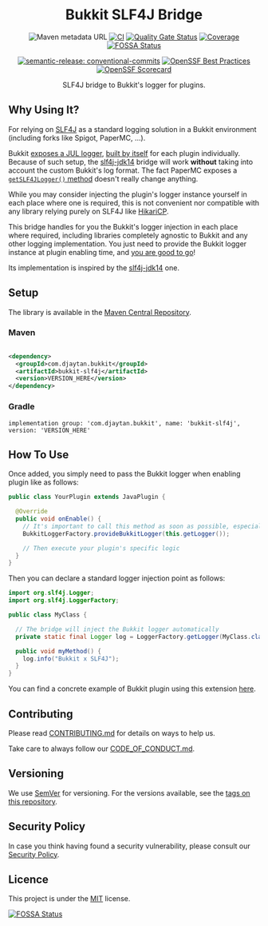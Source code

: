 <h1 align="center">Bukkit SLF4J Bridge</h1>

<div align="center">

![Maven metadata URL](https://img.shields.io/maven-metadata/v?metadataUrl=https%3A%2F%2Frepo1.maven.org%2Fmaven2%2Fcom%2Fdjaytan%2Fbukkit%2Fbukkit-slf4j%2Fmaven-metadata.xml)
[![CI](https://github.com/Djaytan/bukkit-slf4j/actions/workflows/ci.yml/badge.svg?branch=main)](https://github.com/Djaytan/bukkit-slf4j/actions/workflows/ci.yml)
[![Quality Gate Status](https://sonarcloud.io/api/project_badges/measure?project=Djaytan_bukkit-slf4j&metric=alert_status)](https://sonarcloud.io/summary/new_code?id=Djaytan_bukkit-slf4j)
[![Coverage](https://sonarcloud.io/api/project_badges/measure?project=Djaytan_bukkit-slf4j&metric=coverage)](https://sonarcloud.io/summary/new_code?id=Djaytan_bukkit-slf4j) [![FOSSA Status](https://app.fossa.com/api/projects/git%2Bgithub.com%2FDjaytan%2Fbukkit-slf4j.svg?type=shield)](https://app.fossa.com/projects/git%2Bgithub.com%2FDjaytan%2Fbukkit-slf4j?ref=badge_shield)
 
[![semantic-release: conventional-commits](https://img.shields.io/badge/semantic--release-conventional--commits-e10079?logo=semantic-release)](https://github.com/semantic-release/semantic-release)
[![OpenSSF Best Practices](https://www.bestpractices.dev/projects/8432/badge)](https://www.bestpractices.dev/projects/8432)
[![OpenSSF Scorecard](https://api.securityscorecards.dev/projects/github.com/Djaytan/bukkit-slf4j/badge)](https://securityscorecards.dev/viewer/?uri=github.com/Djaytan/bukkit-slf4j)

SLF4J bridge to Bukkit's logger for plugins.

</div>

## Why Using It?

For relying on [SLF4J](https://www.slf4j.org/) as a standard logging solution in a Bukkit
environment (including forks like Spigot, PaperMC, ...).

Bukkit [exposes a JUL logger](https://github.com/Bukkit/Bukkit/blob/f210234e59275330f83b994e199c76f6abd41ee7/src/main/java/org/bukkit/plugin/Plugin.java#L171-L178),
[built by itself](https://github.com/Bukkit/Bukkit/blob/f210234e59275330f83b994e199c76f6abd41ee7/src/main/java/org/bukkit/plugin/PluginLogger.java)
for each plugin individually.
Because of such setup, the [slf4j-jdk14](https://github.com/qos-ch/slf4j/tree/master/slf4j-jdk14)
bridge will work **without** taking into account the custom Bukkit's log format. The fact PaperMC
exposes a [
`getSLF4JLogger()` method](https://jd.papermc.io/paper/1.18/org/bukkit/plugin/Plugin.html#getSLF4JLogger())
doesn't really change anything.

While you may consider injecting the plugin's logger instance yourself in each place where one is
required, this is not convenient nor compatible with any library relying purely on SLF4J like
[HikariCP](https://github.com/brettwooldridge/HikariCP/blob/a28b6ec81d9a22229553cce84b147c7bdd0c6490/src/main/java/com/zaxxer/hikari/HikariDataSource.java#L42).

This bridge handles for you the Bukkit's logger injection in each place where required, including
libraries completely agnostic to Bukkit and any other logging implementation.
You just need to provide the Bukkit logger instance at plugin enabling time, and
[you are good to go](https://www.slf4j.org/manual.html)!

Its implementation is inspired by
the [slf4j-jdk14](https://github.com/qos-ch/slf4j/tree/master/slf4j-jdk14) one.

## Setup

The library is available in
the [Maven Central Repository](https://central.sonatype.com/artifact/com.djaytan.bukkit/bukkit-slf4j/overview).

### Maven

```xml

<dependency>
  <groupId>com.djaytan.bukkit</groupId>
  <artifactId>bukkit-slf4j</artifactId>
  <version>VERSION_HERE</version>
</dependency>
```

### Gradle

    implementation group: 'com.djaytan.bukkit', name: 'bukkit-slf4j', version: 'VERSION_HERE'

## How To Use

Once added, you simply need to pass the Bukkit logger when enabling plugin like as follows:

```java
public class YourPlugin extends JavaPlugin {

  @Override
  public void onEnable() {
    // It's important to call this method as soon as possible, especially before loading any class
    BukkitLoggerFactory.provideBukkitLogger(this.getLogger());

    // Then execute your plugin's specific logic
  }
}
```

Then you can declare a standard logger injection point as follows:

```java
import org.slf4j.Logger;
import org.slf4j.LoggerFactory;

public class MyClass {

  // The bridge will inject the Bukkit logger automatically
  private static final Logger log = LoggerFactory.getLogger(MyClass.class);

  public void myMethod() {
    log.info("Bukkit x SLF4J");
  }
}
```

You can find a concrete example of Bukkit plugin using this
extension [here](https://github.com/Djaytan/mc-jobs-reborn-patch-place-break).

## Contributing

Please read [CONTRIBUTING.md](CONTRIBUTING.md) for details on ways to help us.

Take care to always follow our [CODE_OF_CONDUCT.md](CODE_OF_CONDUCT.md).

## Versioning

We use [SemVer](http://semver.org/) for versioning. For the versions available, see the
[tags on this repository](https://github.com/Djaytan/bukkit-slf4j/tags).

## Security Policy

In case you think having found a security vulnerability, please consult
our [Security Policy](docs/SECURITY.md).

## Licence

This project is under the [MIT](https://opensource.org/licenses/MIT) license.


[![FOSSA Status](https://app.fossa.com/api/projects/git%2Bgithub.com%2FDjaytan%2Fbukkit-slf4j.svg?type=large)](https://app.fossa.com/projects/git%2Bgithub.com%2FDjaytan%2Fbukkit-slf4j?ref=badge_large)